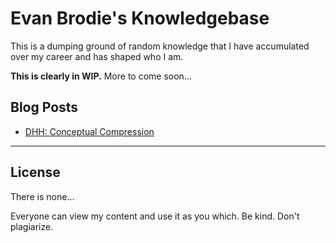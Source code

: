 # Evan Brodie's Knowledgebase

This is a dumping ground of random knowledge that I have accumulated over my career and has shaped who I am.

**This is clearly in WIP.** More to come soon...

## Blog Posts

* [DHH: Conceptual Compression](https://m.signalvnoise.com/conceptual-compression-means-beginners-dont-need-to-know-sql-hallelujah/)

******************

## License

There is none...

Everyone can view my content and use it as you which. Be kind. Don't plagiarize.
